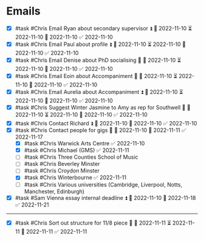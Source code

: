 # Emails
- [x] #task #Chris Email Ryan about secondary supervisor ⏫ 🛫 2022-11-10 ⏳ 2022-11-10 📅 2022-11-10 ✅ 2022-11-10
- [x] #task #Chris Email Paul about profile ⏫ 🛫 2022-11-10 ⏳ 2022-11-10 📅 2022-11-10 ✅ 2022-11-10
- [x] #task #Chris Email Denise about PhD socialising 🔽 🛫 2022-11-10 ⏳ 2022-11-10 📅 2022-11-10 ✅ 2022-11-10
- [x] #task #Chris Email Eoin about Accompaniment 🔼 🛫 2022-11-10 ⏳ 2022-11-10 📅 2022-11-10 ✅ 2022-11-10
- [x] #task #Chris Email Aurelia about Accompaniment ⏫ 🛫 2022-11-10 ⏳ 2022-11-10 📅 2022-11-10 ✅ 2022-11-10
- [x] #task #Chris Suggest Winter Jasmine to Amy as rep for Southwell 🔼 🛫 2022-11-10 ⏳ 2022-11-10 📅 2022-11-10 ✅ 2022-11-10
- [x] #task #Chris Contact Richard ⏫ 🛫 2022-11-10 📅 2022-11-10 ✅ 2022-11-10
- [x] #task #Chris Contact people for gigs 🔼 🛫 2022-11-10 📅 2022-11-11 ✅ 2022-11-17
	- [x] #task #Chris Warwick Arts Centre ✅ 2022-11-10
	- [x] #task #Chris Michael (GMS) ✅ 2022-11-11
	- [ ] #task #Chris Three Counties School of Music
	- [ ] #task #Chris Beverley Minster
	- [ ] #task #Chris Croydon Minster
	- [x] #task #Chris Winterbourne ✅ 2022-11-11
	- [ ] #task #Chris Various universities (Cambridge, Liverpool, Notts, Manchester, Edinburgh)
- [x] #task #Sam Vienna essay internal deadline ⏫ 🛫 2022-11-10 📅 2022-11-18 ✅ 2022-11-21

---

- [x] #task #Chris Sort out structure for 11/8 piece 🔽 🛫 2022-11-11 ⏳ 2022-11-11 📅 2022-11-11 ✅ 2022-11-11

